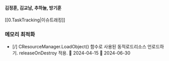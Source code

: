 
#### 김정훈, 김교남, 추하늘, 방기훈

[[0.TaskTracking|이슈트래킹]] 



### 메모리 최적화
- [/] CResourceManager.LoadObject() 함수로 사용된 동적로드리소스 언로드하기. releaseOnDestroy 적용.  🛫 2024-04-15 📅 2024-06-30 
